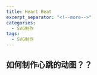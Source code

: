 ```yaml
---
title: Heart Beat
excerpt_separator: "<!--more-->"
categories:
  - SVG制作
tags:
  - SVG制作
---
```


## 如何制作心跳的动图？？
 <!--more-->